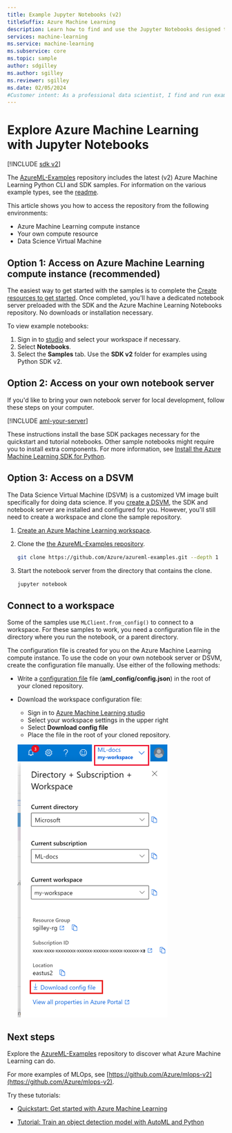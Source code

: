 ```yaml
---
title: Example Jupyter Notebooks (v2)
titleSuffix: Azure Machine Learning
description: Learn how to find and use the Jupyter Notebooks designed to help you explore the SDK (v2) and serve as models for your own machine learning projects.
services: machine-learning
ms.service: machine-learning
ms.subservice: core
ms.topic: sample
author: sdgilley
ms.author: sgilley
ms.reviewer: sgilley
ms.date: 02/05/2024
#Customer intent: As a professional data scientist, I find and run example Jupyter Notebooks for Azure Machine Learning.
---
```


# Explore Azure Machine Learning with Jupyter Notebooks

[!INCLUDE [sdk v2](includes/machine-learning-sdk-v2.md)]

The [AzureML-Examples](https://github.com/Azure/azureml-examples) repository includes the latest (v2) Azure Machine Learning Python CLI and SDK samples. For information on the various example types, see the [readme](https://github.com/Azure/azureml-examples#azure-machine-learning-examples).

This article shows you how to access the repository from the following environments:

- Azure Machine Learning compute instance
- Your own compute resource
- Data Science Virtual Machine


## Option 1: Access on Azure Machine Learning compute instance (recommended)

The easiest way to get started with the samples is to complete the [Create resources to get started](quickstart-create-resources.md). Once completed, you'll have a dedicated notebook server preloaded with the SDK and the Azure Machine Learning Notebooks repository. No downloads or installation necessary.

To view example notebooks:

1. Sign in to [studio](https://ml.azure.com) and select your workspace if necessary.
1. Select **Notebooks**.
1. Select the **Samples** tab. Use the **SDK v2** folder for examples using Python SDK v2.


## Option 2: Access on your own notebook server

If you'd like to bring your own notebook server for local development, follow these steps on your computer.

[!INCLUDE [aml-your-server](includes/aml-your-server-v2.md)]

These instructions install the base SDK packages necessary for the quickstart and tutorial notebooks. Other sample notebooks might require you to install extra components. For more information, see [Install the Azure Machine Learning SDK for Python](https://aka.ms/sdk-v2-install).

## Option 3: Access on a DSVM

The Data Science Virtual Machine (DSVM) is a customized VM image built specifically for doing data science. If you [create a DSVM](how-to-configure-environment.md#local-and-dsvm-only-create-a-workspace-configuration-file), the SDK and notebook server are installed and configured for you. However, you'll still need to create a workspace and clone the sample repository.

1. [Create an Azure Machine Learning workspace](how-to-manage-workspace.md).

1. Clone the [the AzureML-Examples repository](https://aka.ms/aml-notebooks).

    ```bash
    git clone https://github.com/Azure/azureml-examples.git --depth 1
    ```

1. Start the notebook server from the directory that contains the clone.

    ```bash
    jupyter notebook
    ```

## Connect to a workspace

Some of the samples use `MLClient.from_config()` to connect to a workspace.  For these samples to work, you need a configuration file in the directory where you run the notebook, or a parent directory.

The configuration file is created for you on the Azure Machine Learning compute instance.  To use the code on your own notebook server or DSVM, create the configuration file manually.  Use either of the following methods:

* Write a [configuration file](how-to-configure-environment.md#) file (**aml_config/config.json**) in the root of your cloned repository.

* Download the workspace configuration file:

    * Sign in to [Azure Machine Learning studio](https://ml.azure.com)
    * Select your workspace settings in the upper right
    * Select **Download config file**
    * Place the file in the root of your cloned repository.

    ![Screenshot of download config.json.](./media/aml-dsvm-server/download-config.png)

## Next steps

Explore the [AzureML-Examples](https://github.com/Azure/azureml-examples) repository to discover what Azure Machine Learning can do.

For more examples of MLOps, see [https://github.com/Azure/mlops-v2](https://github.com/Azure/mlops-v2).

Try these tutorials:

- [Quickstart: Get started with Azure Machine Learning](tutorial-azure-ml-in-a-day.md)

- [Tutorial: Train an object detection model with AutoML and Python](tutorial-auto-train-image-models.md)
